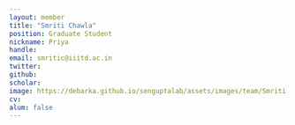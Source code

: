 ```yaml
---
layout: member
title: "Smriti Chawla"
position: Graduate Student
nickname: Priya
handle:
email: smritic@iiitd.ac.in
twitter:
github:
scholar:
image: https://debarka.github.io/senguptalab/assets/images/team/Smriti.jpg
cv:
alum: false
---
```

